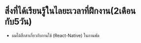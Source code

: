   # สิ่งที่ได้เรียนรู้ในไลยะเวลาที่ฝืกงาน(2เดือนกับ5วัน)
  
  + ผมได้สืกสาเกี่ยวกับกานใช้ (React-Native) ในกานพัด
  